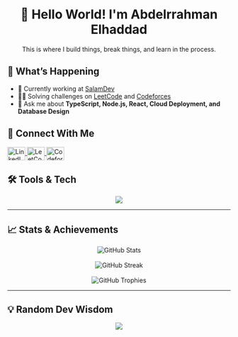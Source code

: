 # <div align="center">👋 Hello World! I'm Abdelrrahman Elhaddad</div>

<div align="center">
  <p>This is where I build things, break things, and learn in the process.</p>
</div>

## 🚀 What’s Happening

- 🔭 Currently working at [SalamDev](https://github.com/Salamdevcorp)
- 👨‍💻 Solving challenges on [LeetCode](https://leetcode.com/ab_elhaddad/) and [Codeforces](https://codeforces.com/profile/ab.elhaddad)
- 💬 Ask me about **TypeScript, Node.js, React, Cloud Deployment, and Database Design**

## 🔗 Connect With Me

<p align="left">
  <a href="https://linkedin.com/in/abelhaddad" target="_blank">
    <img align="center" src="https://raw.githubusercontent.com/rahuldkjain/github-profile-readme-generator/master/src/images/icons/Social/linked-in-alt.svg" alt="LinkedIn" height="30" width="40" />
  </a>
  <a href="https://leetcode.com/ab_elhaddad/" target="_blank">
    <img align="center" src="https://raw.githubusercontent.com/rahuldkjain/github-profile-readme-generator/master/src/images/icons/Social/leet-code.svg" alt="LeetCode" height="30" width="40" />
  </a>
  <a href="https://codeforces.com/profile/ab.elhaddad" target="_blank">
    <img align="center" src="https://raw.githubusercontent.com/rahuldkjain/github-profile-readme-generator/master/src/images/icons/Social/codeforces.svg" alt="Codeforces" height="30" width="40" />
  </a>
  <!-- Add any other social platforms you'd like to include -->
</p>

## 🛠️ Tools & Tech
<p align="center">
  <a href="https://skillicons.dev">
    <img src="https://skillicons.dev/icons?i=js,ts,go,cpp,bash,nodejs,deno,express,nest,graphql,electron,react,nextjs,astro,tailwindcss,mui,styledcomponents,redux,jest,aws,azure,docker,vercel,githubactions,postgres,mysql,mongodb,redis,prisma,supabase&perline=6" />
  </a>
</p>

---

## 📈 Stats & Achievements
<div align="center">
  <img src="https://github-readme-stats.vercel.app/api?username=ab-elhaddad&show_icons=true&theme=transparent&hide_border=true&title_color=61DAFB&icon_color=61DAFB" alt="GitHub Stats" />
  <br/><br/>
  <img src="https://github-readme-streak-stats.herokuapp.com/?user=ab-elhaddad&theme=transparent&hide_border=true&stroke=61DAFB&ring=61DAFB" alt="GitHub Streak" />
  <br/><br/>
  <img src="https://github-profile-trophy.vercel.app/?username=ab-elhaddad&theme=darkhub&no-frame=true&title_color=61DAFB" alt="GitHub Trophies" />
</div>

---

## 💡 Random Dev Wisdom
<div align="center">
 <img align="center" src="https://quotes-github-readme.vercel.app/api?type=horizontal&theme=catppuccin" />
</div>
